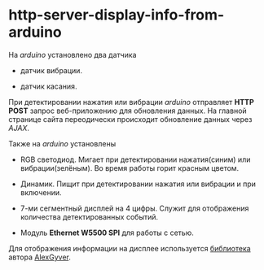 # http-server-display-info-from-arduino

На *arduino* установлено два датчика

- датчик вибрации.

- датчик касания.

При детектировании нажатия или вибрации *arduino* отправляет **HTTP POST** запрос веб-приложению для обновления данных. На главной странице сайта переодически происходит обновление данных через *AJAX*.

Также на *arduino* установлены

- RGB светодиод. Мигает при детектировании нажатия(синим) или вибрации(зелёным). Во время работы горит красным цветом.

- Динамик. Пищит при детектировании нажатия или вибрации и при включении.

- 7-ми сегментный дисплей на 4 цифры. Служит для отображения количества детектированных событий.

- Модуль **Ethernet W5500 SPI** для работы с сетью.

Для отображения информации на дисплее используется [библиотека](https://alexgyver.ru/tm74hc595_display/) автора [AlexGyver](https://github.com/AlexGyver).
